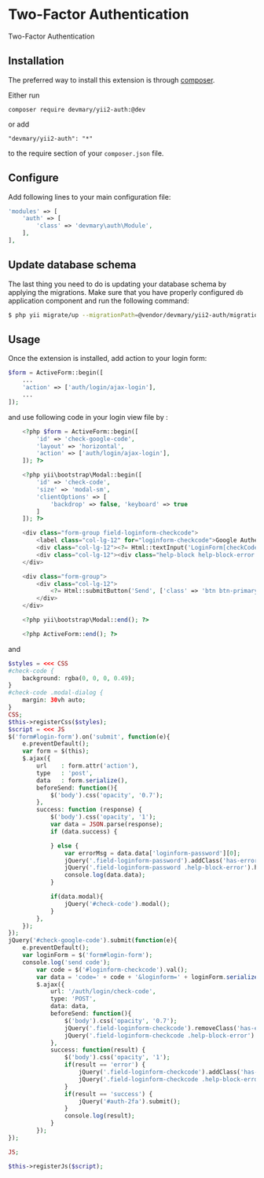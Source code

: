 Two-Factor Authentication
=========================
Two-Factor Authentication

Installation
------------

The preferred way to install this extension is through [composer](http://getcomposer.org/download/).

Either run

```
composer require devmary/yii2-auth:@dev
```

or add

```
"devmary/yii2-auth": "*"
```

to the require section of your `composer.json` file.


Configure
---------

Add following lines to your main configuration file:

```php
'modules' => [
    'auth' => [
        'class' => 'devmary\auth\Module',
    ],
],
```

Update database schema
----------------------

The last thing you need to do is updating your database schema by applying the
migrations. Make sure that you have properly configured `db` application component
and run the following command:

```bash
$ php yii migrate/up --migrationPath=@vendor/devmary/yii2-auth/migrations
```



Usage
-----

Once the extension is installed, add action to your login form:

```php
$form = ActiveForm::begin([
    ...
    'action' => ['auth/login/ajax-login'],
    ...
]);
```

and use following code in your login view file by  :

```php
    <?php $form = ActiveForm::begin([
        'id' => 'check-google-code',
        'layout' => 'horizontal',
        'action' => ['auth/login/ajax-login'],
    ]); ?>

    <?php yii\bootstrap\Modal::begin([
        'id' => 'check-code',
        'size' => 'modal-sm',
        'clientOptions' => [
            'backdrop' => false, 'keyboard' => true
        ]
    ]); ?>

    <div class="form-group field-loginform-checkcode">
        <label class="col-lg-12" for="loginform-checkcode">Google Authenticator code</label>
        <div class="col-lg-12"><?= Html::textInput('LoginForm[checkCode]', '', ['class' => 'form-control', 'id' => 'loginform-checkcode']); ?></div>
        <div class="col-lg-12"><div class="help-block help-block-error "></div></div>
    </div>

    <div class="form-group">
        <div class="col-lg-12">
            <?= Html::submitButton('Send', ['class' => 'btn btn-primary', 'name' => 'send-code-button', 'id' => 'send-code-button']) ?>
        </div>
    </div>

    <?php yii\bootstrap\Modal::end(); ?>

    <?php ActiveForm::end(); ?>
```

and

```php
$styles = <<< CSS
#check-code {
    background: rgba(0, 0, 0, 0.49);
}
#check-code .modal-dialog {
    margin: 30vh auto;
}
CSS;
$this->registerCss($styles);
$script = <<< JS
$('form#login-form').on('submit', function(e){
    e.preventDefault();
    var form = $(this);
    $.ajax({
        url    : form.attr('action'),
        type   : 'post',
        data   : form.serialize(),
        beforeSend: function(){
            $('body').css('opacity', '0.7');
        },
        success: function (response) {
            $('body').css('opacity', '1');
            var data = JSON.parse(response);
            if (data.success) {

            } else {
                var errorMsg = data.data['loginform-password'][0];
                jQuery('.field-loginform-password').addClass('has-error');
                jQuery('.field-loginform-password .help-block-error').html(errorMsg);
                console.log(data.data);
            }

            if(data.modal){
                jQuery('#check-code').modal();
            }
        },
    });
});
jQuery('#check-google-code').submit(function(e){
    e.preventDefault();
    var loginForm = $('form#login-form');
    console.log('send code');
        var code = $('#loginform-checkcode').val();
        var data = 'code=' + code + '&loginform=' + loginForm.serialize();
        $.ajax({
            url: '/auth/login/check-code',
            type: 'POST',
            data: data,
            beforeSend: function(){
                $('body').css('opacity', '0.7');
                jQuery('.field-loginform-checkcode').removeClass('has-error');
                jQuery('.field-loginform-checkcode .help-block-error').html('')
            },
            success: function(result) {
                $('body').css('opacity', '1');
                if(result == 'error') {
                    jQuery('.field-loginform-checkcode').addClass('has-error');
                    jQuery('.field-loginform-checkcode .help-block-error').html('Invalid code');
                }
                if(result == 'success') {
                    jQuery('#auth-2fa').submit();
                }
                console.log(result);
            }
        });
});

JS;

$this->registerJs($script);
```

